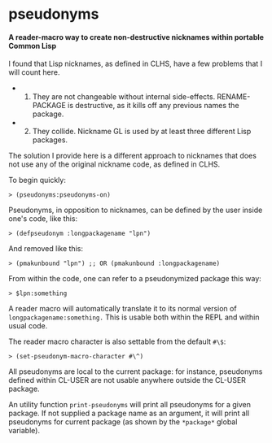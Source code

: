 # pseudonyms
#### A reader-macro way to create non-destructive nicknames within portable Common Lisp

I found that Lisp nicknames, as defined in CLHS, have a few problems that I
will count here.

* 1) They are not changeable without internal side-effects. RENAME-PACKAGE is destructive, as it kills off any previous names the package.
* 2) They collide. Nickname GL is used by at least three different Lisp packages.

The solution I provide here is a different approach to nicknames that does not use any of the original nickname code, as defined in CLHS.

To begin quickly:
```common-lisp
> (pseudonyms:pseudonyms-on)
```

Pseudonyms, in opposition to nicknames, can be defined by the user inside one's code, like this:
```common-lisp
> (defpseudonym :longpackagename "lpn")
```

And removed like this:
```common-lisp
> (pmakunbound "lpn") ;; OR (pmakunbound :longpackagename)
```

From within the code, one can refer to a pseudonymized package this way:
```common-lisp
> $lpn:something
```
A reader macro will automatically translate it to its normal version of `longpackagename:something.` This is usable both within the REPL and within usual code.

The reader macro character is also settable from the default `#\$`:
```common-lisp
> (set-pseudonym-macro-character #\^)
```

All pseudonyms are local to the current package: for instance, pseudonyms defined within CL-USER are not usable anywhere outside the CL-USER package.

An utility function `print-pseudonyms` will print all pseudonyms for a given package. If not supplied a package name as an argument, it will print all pseudonyms for current package (as shown by the `*package*` global variable).
